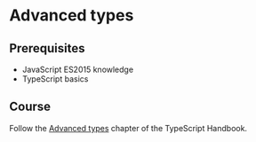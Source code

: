 # Advanced types

## Prerequisites

- JavaScript ES2015 knowledge
- TypeScript basics

## Course

Follow the [Advanced types](https://www.typescriptlang.org/docs/handbook/advanced-types.html) chapter of the TypeScript Handbook.
